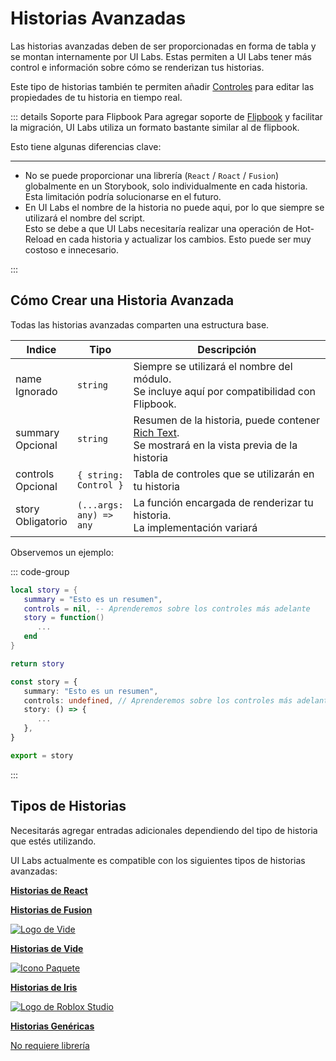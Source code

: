 # Historias Avanzadas

Las historias avanzadas deben de ser proporcionadas en forma de tabla y se montan internamente por UI Labs. Estas permiten a UI Labs tener más control e información sobre cómo se renderizan tus historias.

Este tipo de historias también te permiten añadir [Controles](/es/docs/controls/adding.md) para editar las propiedades de tu historia en tiempo real.

::: details Soporte para Flipbook
Para agregar soporte de [Flipbook](https://flipbook-labs.github.io/flipbook/docs/story-format) y facilitar la migración, UI Labs utiliza un formato bastante similar al de flipbook.

Esto tiene algunas diferencias clave:

---

-   No se puede proporcionar una librería (`React` / `Roact` / `Fusion`) globalmente en un Storybook, solo individualmente en cada historia. Esta limitación podría solucionarse en el futuro.
-   En UI Labs el nombre de la historia no puede aqui, por lo que siempre se utilizará el nombre del script.<br/>Esto se debe a que UI Labs necesitaría realizar una operación de Hot-Reload en cada historia y actualizar los cambios. Esto puede ser muy costoso e innecesario.

:::

## Cómo Crear una Historia Avanzada

Todas las historias avanzadas comparten una estructura base.

<table>
   <thead> 
      <tr>
         <th>Indice</th>
         <th>Tipo</th>
         <th width="100%">Descripción</th>
      </tr>
   </thead>
   <tbody>
      <tr>
         <td><span class="nowrap"> name &nbsp; <span class="props-table-ignored">Ignorado</span> </span></td>
         <td><code>string</code></td>
         <td>Siempre se utilizará el nombre del módulo.<br/>Se incluye aquí por compatibilidad con Flipbook.</td> 
      </tr>
      <tr>
         <td><span class="nowrap"> summary &nbsp; <span class="props-table-optional">Opcional</span> </span></td>
         <td><code>string</code></td>
         <td>
            Resumen de la historia, puede contener <a href="https://create.roblox.com/docs/ui/rich-text" target="_blank">Rich Text</a>.
            <br/> Se mostrará en la vista previa de la historia
         </td>
      </tr>
      <tr>
         <td><span class="nowrap"> controls &nbsp; <span class="props-table-optional">Opcional</span></span></td>
         <td><code><span class="nowrap">{ string: Control }</span></code></td>
         <td>Tabla de controles que se utilizarán en tu historia</td>
      </tr>
      <tr>
         <td><span class="nowrap"> story &nbsp; <span class="props-table-required">Obligatorio</span></span></td>
         <td><code><span class="nowrap">(...args: any) => any</span></code></td>
         <td>La función encargada de renderizar tu historia.<br/>La implementación variará</td>
      </tr>
   </tbody>
</table>

Observemos un ejemplo:

::: code-group

```lua [Luau]
local story = {
   summary = "Esto es un resumen",
   controls = nil, -- Aprenderemos sobre los controles más adelante
   story = function()
      ...
   end
}

return story
```

```ts [Roblox-TS]
const story = {
   summary: "Esto es un resumen",
   controls: undefined, // Aprenderemos sobre los controles más adelante
   story: () => {
      ...
   },
}

export = story
```

:::

## Tipos de Historias

Necesitarás agregar entradas adicionales dependiendo del tipo de historia que estés utilizando.

UI Labs actualmente es compatible con los siguientes tipos de historias avanzadas:

<div class="card-container">
  <div class="cards">
   <a class="card" href="react">
      <div class="react-dynamic-logo card-img" alt="Logo de React" />
      <p><b>Historias de React</b></p>
   </a>
   <a class="card" href="fusion">
      <div class="fusion-dynamic-logo card-img" alt="Logo de Fusion" />
      <p><b>Historias de Fusion</b></p>
   </a>
   <a class="card" href="vide">
      <img class="card-img" src="/docs/logos/vide.svg" alt="Logo de Vide" />
      <p><b>Historias de Vide</b></p>
   </a>
   <a class="card" href="iris">
      <img class="card-img dynamic-logo" src="/docs/logos/package.svg" alt="Icono Paquete" />
      <p><b>Historias de Iris</b></p>
   </a>
   <a class="card" href="generic">
      <img class="card-img" src="/docs/logos/studio.svg" alt="Logo de Roblox Studio" />
      <div>
         <p><b>Historias Genéricas</b></p>
         <p class="card-detail">No requiere librería</p>
      </div>
   </a>
  </div>
</div>
